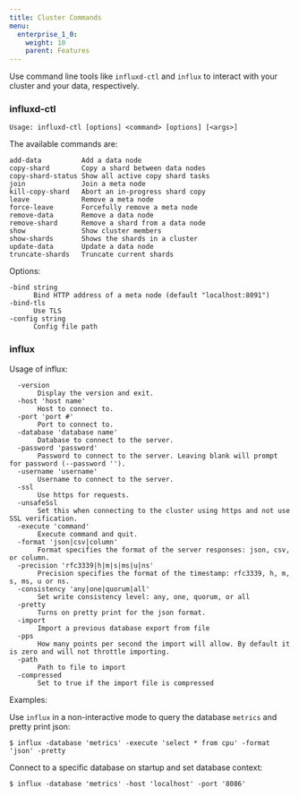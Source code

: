 ```yaml
---
title: Cluster Commands
menu:
  enterprise_1_0:
    weight: 10
    parent: Features
---
```


Use command line tools like `influxd-ctl` and `influx` to interact with your
cluster and your data, respectively.

### influxd-ctl

```
Usage: influxd-ctl [options] <command> [options] [<args>]
```

The available commands are:
```
add-data          Add a data node  
copy-shard        Copy a shard between data nodes  
copy-shard-status Show all active copy shard tasks  
join              Join a meta node  
kill-copy-shard   Abort an in-progress shard copy  
leave             Remove a meta node  
force-leave       Forcefully remove a meta node  
remove-data       Remove a data node  
remove-shard      Remove a shard from a data node  
show              Show cluster members  
show-shards       Shows the shards in a cluster  
update-data       Update a data node  
truncate-shards   Truncate current shards  
```

Options:
```
-bind string
      Bind HTTP address of a meta node (default "localhost:8091")
-bind-tls
      Use TLS
-config string
      Config file path
```

###  influx

Usage of influx:
```
  -version
       Display the version and exit.
  -host 'host name'
       Host to connect to.
  -port 'port #'
       Port to connect to.
  -database 'database name'
       Database to connect to the server.
  -password 'password'
       Password to connect to the server. Leaving blank will prompt for password (--password '').
  -username 'username'
       Username to connect to the server.
  -ssl
       Use https for requests.
  -unsafeSsl
       Set this when connecting to the cluster using https and not use SSL verification.
  -execute 'command'
       Execute command and quit.
  -format 'json|csv|column'
       Format specifies the format of the server responses: json, csv, or column.
  -precision 'rfc3339|h|m|s|ms|u|ns'
       Precision specifies the format of the timestamp: rfc3339, h, m, s, ms, u or ns.
  -consistency 'any|one|quorum|all'
       Set write consistency level: any, one, quorum, or all
  -pretty
       Turns on pretty print for the json format.
  -import
       Import a previous database export from file
  -pps
       How many points per second the import will allow. By default it is zero and will not throttle importing.
  -path
       Path to file to import
  -compressed
       Set to true if the import file is compressed
```

Examples:

Use `influx` in a non-interactive mode to query the database `metrics` and pretty print json:
```
$ influx -database 'metrics' -execute 'select * from cpu' -format 'json' -pretty
```

Connect to a specific database on startup and set database context:
```
$ influx -database 'metrics' -host 'localhost' -port '8086'
```
